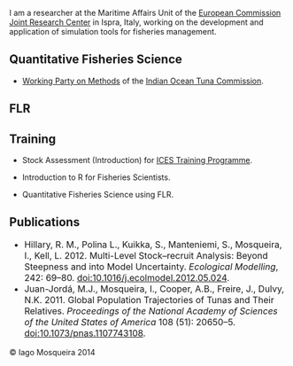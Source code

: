 
I am a researcher at the Maritime Affairs Unit of the [European Commission](http://ec.europa.eu/index_en.htm) [Joint Research Center](https://ec.europa.eu/jrc/) in Ispra, Italy, working on the development and application of simulation tools for fisheries management.

## Quantitative Fisheries Science

- [Working Party on Methods](http://iotc.org/science/wp/working-party-methods-wpm) of the [Indian Ocean Tuna Commission](http://iotc.org/).

## FLR

## Training

- Stock Assessment (Introduction) for [ICES Training Programme](http://ices.dk/news-and-events/Training/Pages/default.aspx).

- Introduction to R for Fisheries Scientists.

- Quantitative Fisheries Science using FLR.

## Publications

<font size="3">

- Hillary, R. M., Polina L., Kuikka, S., Manteniemi, S., Mosqueira, I., Kell, L. 2012. Multi-Level Stock–recruit Analysis: Beyond Steepness and into Model Uncertainty. _Ecological Modelling_, 242: 69–80. [doi:10.1016/j.ecolmodel.2012.05.024](http://dx.doi.org/10.1016/j.ecolmodel.2012.05.024).
- Juan-Jordá, M.J., Mosqueira, I., Cooper, A.B., Freire, J., Dulvy, N.K. 2011. Global Population Trajectories of Tunas and Their Relatives. _Proceedings of the National Academy of Sciences of the United States of America_ 108 (51): 20650–5. [doi:10.1073/pnas.1107743108](http://dx.doi.org/10.1073/pnas.1107743108).

</font>

&copy; Iago Mosqueira 2014
